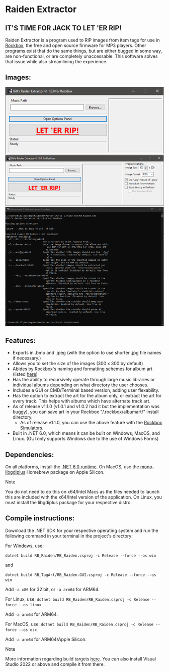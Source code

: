 # Raiden Extractor

## IT'S TIME FOR JACK TO LET 'ER RIP!
Raiden Extractor is a program used to RIP images from item tags for use in [Rockbox](https://www.rockbox.org/), the free and open source firmware for MP3 players.
Other programs exist that do the same things, but are either bugged in some way, are non-functional, or are completely unaccessable. This software solves that issue while also streamlining the experience.

## Images:
![Raiden Extractor GUI](/images/RB_Raiden.GUI_nvqIXhPEJn.png)
![Raiden Extractor GUI with options open.](/images/RB_Raiden.GUI_uvzZdI6IoX.png)
![Raiden Extractor CMD](/images/cmd_ju0D1wClrk.png)

## Features:
- Exports in .bmp and .jpeg (with the option to use shorter .jpg file names if necessary.)
- Allows you to set the size of the images (300 x 300 by default)
- Abides by Rockbox's naming and formatting schemes for album art (listed [here](https://download.rockbox.org/daily/manual/rockbox-ipodvideo/rockbox-buildap3.html))
- Has the ability to recursively operate through large music libraries or individual albums depending on what directory the user chooses.
- Includes a GUI or CMD/Terminal based version, adding user flexability.
- Has the option to extract the art for the album only, or extract the art for every track. This helps with albums which have alternate track art.
- As of release v1.1.0 (v1.0.1 and v1.0.2 had it but the implementation was buggy), you can save art in your Rockbox "/.rockbox/albumart/" install directory.
    * As of release v1.1.0, you can use the above feature with the [Rockbox Simulators](http://rasher.dk/rockbox/simulator/).
- Built in .NET 6.0, which means it can be built on Windows, MacOS, and Linux. (GUI only supports Windows due to the use of Windows Forms)

## Dependencies:
On all platforms, install the [.NET 6.0 runtime](https://dotnet.microsoft.com/en-us/download/dotnet/6.0).
On MacOS, use the [mono-libgdiplus](https://formulae.brew.sh/formula/mono-libgdiplus) Homebrew package on Apple Silicon. 
> [!NOTE]
> You do not need to do this on x64/Intel Macs as the files needed to launch this are included with the x64/Intel version of the application.
On Linux, you must install the libgdiplus package for your respective distro.

## Compile instructions:
Download the .NET SDK for your respective operating system and run the following command in your terminal in the project's directory:

For Windows, use:
```
dotnet build RB_Raiden/RB_Raiden.csproj -c Release --force --os win
```
and
```
dotnet build RB_TagArt/RB_Raiden.GUI.csproj -c Release --force --os win
```

Add ```-a x86``` for 32 bit, or ```-a arm64``` for ARM64.

For Linux, use:
```dotnet build RB_Raiden/RB_Raiden.csproj -c Release --force --os linux```

Add ```-a arm64``` for ARM64.

For MacOS, use:
```dotnet build RB_Raiden/RB_Raiden.csproj -c Release --force --os osx```

Add ```-a arm64``` for ARM64/Apple Silicon.

> [!NOTE]
> More information regarding build targets [here](https://learn.microsoft.com/en-us/dotnet/core/rid-catalog). You can also install Visual Studio 2022 or above and compile it from there.